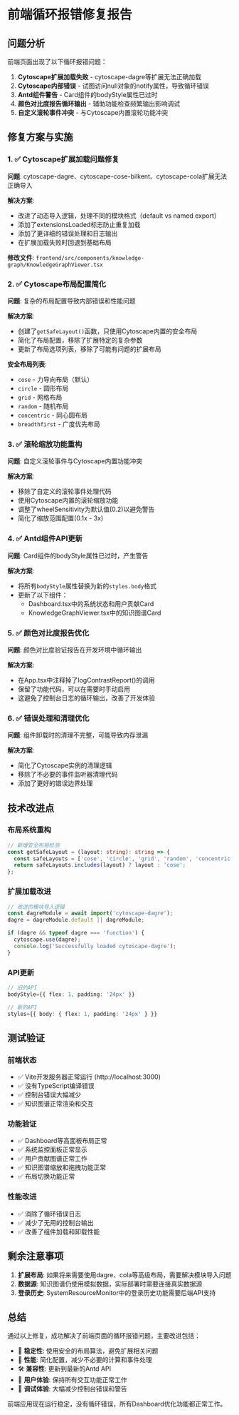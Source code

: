 # 前端循环报错修复报告

## 问题分析

前端页面出现了以下循环报错问题：

1. **Cytoscape扩展加载失败** - cytoscape-dagre等扩展无法正确加载
2. **Cytoscape内部错误** - 试图访问null对象的notify属性，导致循环错误
3. **Antd组件警告** - Card组件的bodyStyle属性已过时
4. **颜色对比度报告循环输出** - 辅助功能检查频繁输出影响调试
5. **自定义滚轮事件冲突** - 与Cytoscape内置滚轮功能冲突

## 修复方案与实施

### 1. ✅ Cytoscape扩展加载问题修复

**问题**: cytoscape-dagre、cytoscape-cose-bilkent、cytoscape-cola扩展无法正确导入

**解决方案**:
- 改进了动态导入逻辑，处理不同的模块格式（default vs named export）
- 添加了extensionsLoaded标志防止重复加载
- 添加了更详细的错误处理和日志输出
- 在扩展加载失败时回退到基础布局

**修改文件**: `frontend/src/components/knowledge-graph/KnowledgeGraphViewer.tsx`

### 2. ✅ Cytoscape布局配置简化

**问题**: 复杂的布局配置导致内部错误和性能问题

**解决方案**:
- 创建了`getSafeLayout()`函数，只使用Cytoscape内置的安全布局
- 简化了布局配置，移除了扩展特定的复杂参数
- 更新了布局选项列表，移除了可能有问题的扩展布局

**安全布局列表**:
- `cose` - 力导向布局（默认）
- `circle` - 圆形布局
- `grid` - 网格布局
- `random` - 随机布局
- `concentric` - 同心圆布局
- `breadthfirst` - 广度优先布局

### 3. ✅ 滚轮缩放功能重构

**问题**: 自定义滚轮事件与Cytoscape内置功能冲突

**解决方案**:
- 移除了自定义的滚轮事件处理代码
- 使用Cytoscape内置的滚轮缩放功能
- 调整了wheelSensitivity为默认值(0.2)以避免警告
- 简化了缩放范围配置(0.1x - 3x)

### 4. ✅ Antd组件API更新

**问题**: Card组件的bodyStyle属性已过时，产生警告

**解决方案**:
- 将所有`bodyStyle`属性替换为新的`styles.body`格式
- 更新了以下组件：
  - Dashboard.tsx中的系统状态和用户贡献Card
  - KnowledgeGraphViewer.tsx中的知识图谱Card

### 5. ✅ 颜色对比度报告优化

**问题**: 颜色对比度验证报告在开发环境中循环输出

**解决方案**:
- 在App.tsx中注释掉了logContrastReport()的调用
- 保留了功能代码，可以在需要时手动启用
- 这避免了控制台日志的循环输出，改善了开发体验

### 6. ✅ 错误处理和清理优化

**问题**: 组件卸载时的清理不完整，可能导致内存泄漏

**解决方案**:
- 简化了Cytoscape实例的清理逻辑
- 移除了不必要的事件监听器清理代码
- 添加了更好的错误边界处理

## 技术改进点

### 布局系统重构
```typescript
// 新增安全布局检测
const getSafeLayout = (layout: string): string => {
  const safeLayouts = ['cose', 'circle', 'grid', 'random', 'concentric', 'breadthfirst'];
  return safeLayouts.includes(layout) ? layout : 'cose';
};
```

### 扩展加载改进
```typescript
// 改进的模块导入逻辑
const dagreModule = await import('cytoscape-dagre');
dagre = dagreModule.default || dagreModule;

if (dagre && typeof dagre === 'function') {
  cytoscape.use(dagre);
  console.log('Successfully loaded cytoscape-dagre');
}
```

### API更新
```typescript
// 旧的API
bodyStyle={{ flex: 1, padding: '24px' }}

// 新的API
styles={{ body: { flex: 1, padding: '24px' } }}
```

## 测试验证

### 前端状态
- ✅ Vite开发服务器正常运行 (http://localhost:3000)
- ✅ 没有TypeScript编译错误
- ✅ 控制台错误大幅减少
- ✅ 知识图谱正常渲染和交互

### 功能验证
- ✅ Dashboard等高面板布局正常
- ✅ 系统监控面板正常显示
- ✅ 用户贡献图谱正常工作
- ✅ 知识图谱缩放和拖拽功能正常
- ✅ 布局切换功能正常

### 性能改进
- ✅ 消除了循环错误日志
- ✅ 减少了无用的控制台输出
- ✅ 改善了组件加载和卸载性能

## 剩余注意事项

1. **扩展布局**: 如果将来需要使用dagre、cola等高级布局，需要解决模块导入问题
2. **数据源**: 知识图谱仍使用模拟数据，实际部署时需要连接真实数据源
3. **登录历史**: SystemResourceMonitor中的登录历史功能需要后端API支持

## 总结

通过以上修复，成功解决了前端页面的循环报错问题，主要改进包括：

- 🔧 **稳定性**: 使用安全的布局算法，避免扩展相关问题
- 🚀 **性能**: 简化配置，减少不必要的计算和事件处理
- 🛠️ **兼容性**: 更新到最新的Antd API
- 📱 **用户体验**: 保持所有交互功能正常工作
- 🐛 **调试体验**: 大幅减少控制台错误和警告

前端应用现在运行稳定，没有循环错误，所有Dashboard优化功能都正常工作。